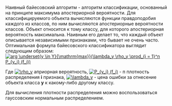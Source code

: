 Наивный байесовский алгоритм - алгоритм классификации, основанный на принципе максимума апостериорной вероятности. 
Для классифицируемого объекта вычисляются функции правдоподобия каждого из классов, по ним вычисляются апостериорные
вероятности классов. Объект относится к тому классу, для которого апостериорная вероятность максимальна. 
Наивным его делает то, что каждый объект описывается независимыми признаками, что бывает не очень часто. 
Оптимальная формула байесовского классификатора выглядит следующим образом:
<a href="https://www.codecogs.com/eqnedit.php?latex=arg&space;\underset{y&space;\in&space;Y}{\mathrm{max}}(\lambda_y&space;\rho_y&space;\prod_{i&space;=&space;1}^n&space;P_{y_i}&space;(f_i))" target="_blank"><img src="https://latex.codecogs.com/gif.latex?arg&space;\underset{y&space;\in&space;Y}{\mathrm{max}}(\lambda_y&space;\rho_y&space;\prod_{i&space;=&space;1}^n&space;P_{y_i}&space;(f_i))" title="arg \underset{y \in Y}{\mathrm{max}}(\lambda_y \rho_y \prod_{i = 1}^n P_{y_i} (f_i))" /></a>

Где <a href="https://www.codecogs.com/eqnedit.php?latex=\rho_y" target="_blank"><img src="https://latex.codecogs.com/gif.latex?\rho_y" title="\rho_y" /></a> априорная вероятность,
<a href="https://www.codecogs.com/eqnedit.php?latex=P_{y_i}&space;(f_i)" target="_blank"><img src="https://latex.codecogs.com/gif.latex?P_{y_i}&space;(f_i)" title="P_{y_i} (f_i)" /></a>
\- п  плотность распределения __i__ признака, <a href="https://www.codecogs.com/eqnedit.php?latex=\lambda_y" target="_blank"><img src="https://latex.codecogs.com/gif.latex?\lambda_y" title="\lambda_y" /></a>
\- цена ошибки за отнесение объекта класса __y__ к какому-либо другому классу.

Для вычисления плотности распределения можно воспользоваться гауссовским нормальным распределением.
